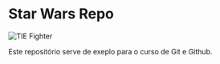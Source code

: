 # Star Wars Repo

![TIE Fighter](http://icons.iconarchive.com/icons/jonathan-rey/star-wars-vehicles/256/Tie-Fighter-01-icon.png)

Este repositório serve de exeplo para o curso de Git e Github.